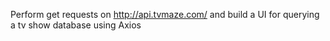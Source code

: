 Perform get requests on  http://api.tvmaze.com/ and build a UI for querying a tv show database using Axios
